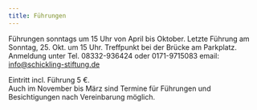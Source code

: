 ```yaml
---
title: Führungen
---
```


Führungen sonntags um 15 Uhr von April bis Oktober.
Letzte Führung am Sonntag, 25. Okt. um 15 Uhr. 
Treffpunkt bei der Brücke am Parkplatz.
Anmeldung unter Tel. 08332-936424 oder 0171-9715083 email: info@schickling-stiftung.de

Eintritt incl. Führung 5 €.  
Auch im November bis März sind Termine für Führungen und Besichtigungen nach Vereinbarung möglich.



